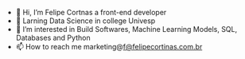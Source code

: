 - 👋 Hi, I’m Felipe Cortnas a front-end developer
- 🌱 Larning Data Science in college Univesp
- 👀 I’m interested in Build Softwares, Machine Learning Models, SQL, Databases and Python
- 📫 How to reach me marketing@f@felipecortinas.com.br

<!---
felipecortinas/felipecortinas is a ✨ special ✨ repository because its `README.md` (this file) appears on your GitHub profile.
You can click the Preview link to take a look at your changes.
--->
